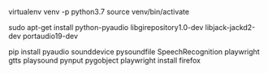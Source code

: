 virtualenv venv -p python3.7
source venv/bin/activate

sudo apt-get install python-pyaudio libgirepository1.0-dev libjack-jackd2-dev portaudio19-dev

pip install pyaudio sounddevice pysoundfile SpeechRecognition playwright gtts playsound pynput pygobject
playwright install firefox
